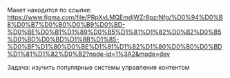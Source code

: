 Макет находится по ссылке: https://www.figma.com/file/PRpXvLMQEmdjWZr8pzrNfg/%D0%94%D0%B8%D0%B7%D0%B0%D0%B9%D0%BD-%D0%BE%D0%B1%D1%89%D0%B5%D1%81%D1%82%D0%B2%D0%B5%D0%BD%D0%BD%D1%8B%D1%85-%D0%BF%D1%80%D0%BE%D1%81%D1%82%D1%80%D0%B0%D0%BD%D1%81%D1%82%D0%B2?node-id=1%3A2&mode=dev

Задача: изучить популярные системы управления контентом
